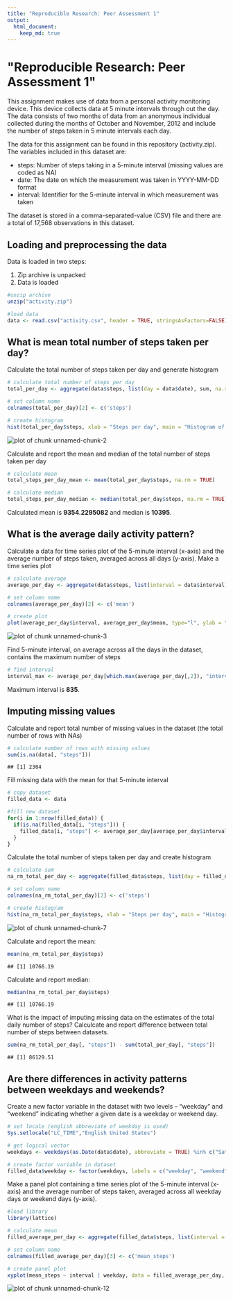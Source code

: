 ```yaml
---
title: "Reproducible Research: Peer Assessment 1"
output: 
  html_document:
    keep_md: true
---
```


"Reproducible Research: Peer Assessment 1"
==================================================================

This assignment makes use of data from a personal activity monitoring device. This device collects data at 5 minute intervals through out the day. The data consists of two months of data from an anonymous individual collected during the months of October and November, 2012 and include the number of steps taken in 5 minute intervals each day.

The data for this assignment can be found in this repository (activity.zip). The variables included in this dataset are:  
 - steps: Number of steps taking in a 5-minute interval (missing values are coded as NA)  
 - date: The date on which the measurement was taken in YYYY-MM-DD format  
 - interval: Identifier for the 5-minute interval in which measurement was taken

The dataset is stored in a comma-separated-value (CSV) file and there are a total of 17,568 observations in this dataset.

## Loading and preprocessing the data

Data is loaded in two steps:  
1. Zip archive is unpacked  
2. Data is loaded


```r
#unzip archive
unzip("activity.zip")

#load data
data <- read.csv("activity.csv", header = TRUE, stringsAsFactors=FALSE)
```

## What is mean total number of steps taken per day?

Calculate the total number of steps taken per day and generate histogram


```r
# calculate total number of steps per day
total_per_day <- aggregate(data$steps, list(day = data$date), sum, na.rm = TRUE)

# set column name
colnames(total_per_day)[2] <- c('steps')

# create histogram
hist(total_per_day$steps, xlab = "Steps per day", main = "Histogram of the total number of steps taken each day")
```

![plot of chunk unnamed-chunk-2](figure/unnamed-chunk-2-1.png) 

Calculate and report the mean and median of the total number of steps taken per day


```r
# calculate mean
total_steps_per_day_mean <- mean(total_per_day$steps, na.rm = TRUE)

# calculate median
total_steps_per_day_median <- median(total_per_day$steps, na.rm = TRUE)
```

Calculated mean is **9354.2295082** and median is **10395**.

## What is the average daily activity pattern?

Calculate a data for time series plot of the 5-minute interval (x-axis) and the average number of steps taken, averaged across all days (y-axis). Make a time series plot


```r
# calculate average
average_per_day <- aggregate(data$steps, list(interval = data$interval), mean, na.rm = TRUE)

# set column name
colnames(average_per_day)[2] <- c('mean')

# create plot
plot(average_per_day$interval, average_per_day$mean, type="l", ylab = "Average number of steps taken", xlab = " Identifier for the 5-minute interval")
```

![plot of chunk unnamed-chunk-3](figure/unnamed-chunk-3-1.png) 

Find 5-minute interval, on average across all the days in the dataset, contains the maximum number of steps


```r
# find interval
interval_max <- average_per_day[which.max(average_per_day[,2]), "interval"]
```

Maximum interval is **835**.

## Imputing missing values

Calculate and report total number of missing values in the dataset (the total number of rows with NAs)


```r
# calculate number of rows with missing values
sum(is.na(data[, "steps"]))
```

```
## [1] 2304
```

Fill missing data with the mean for that 5-minute interval


```r
# copy dataset
filled_data <- data

#fill new dataset
for(i in 1:nrow(filled_data)) {
  if(is.na(filled_data[i, "steps"])) {
    filled_data[i, "steps"] <- average_per_day[average_per_day$interval == filled_data[i, "interval"], "mean"]
  }
}
```

Calculate the total number of steps taken per day and create histogram


```r
# calculate sum
na_rm_total_per_day <- aggregate(filled_data$steps, list(day = filled_data$date), sum)

# set column name
colnames(na_rm_total_per_day)[2] <- c('steps')

# create histogram
hist(na_rm_total_per_day$steps, xlab = "Steps per day", main = "Histogram of the total number of steps taken each day")
```

![plot of chunk unnamed-chunk-7](figure/unnamed-chunk-7-1.png) 

Calculate and report the mean:


```r
mean(na_rm_total_per_day$steps)
```

```
## [1] 10766.19
```

Calculate and report median:


```r
median(na_rm_total_per_day$steps)
```

```
## [1] 10766.19
```

What is the impact of imputing missing data on the estimates of the total daily number of steps? Calculcate and report difference between total number of steps between datasets.


```r
sum(na_rm_total_per_day[, "steps"]) - sum(total_per_day[, "steps"])
```

```
## [1] 86129.51
```

## Are there differences in activity patterns between weekdays and weekends?

Create a new factor variable in the dataset with two levels – “weekday” and “weekend” indicating whether a given date is a weekday or weekend day.


```r
# set locale (english abbreviate of weekday is used)
Sys.setlocale("LC_TIME","English United States")

# get logical vector
weekdays <- weekdays(as.Date(data$date), abbreviate = TRUE) %in% c("Sat", "Sun")

# create factor variable in dataset
filled_data$weekday <- factor(weekdays, labels = c("weekday", "weekend"))
```

Make a panel plot containing a time series plot of the 5-minute interval (x-axis) and the average number of steps taken, averaged across all weekday days or weekend days (y-axis).


```r
#load library
library(lattice)

# calculate mean
filled_average_per_day <- aggregate(filled_data$steps, list(interval = filled_data$interval, weekday = filled_data$weekday), mean)

# set column name
colnames(filled_average_per_day)[3] <- c('mean_steps')

# create panel plot
xyplot(mean_steps ~ interval | weekday, data = filled_average_per_day, type="l", layout = c(1, 2), ylab = "Number of steps", xlab = "Interval")
```

![plot of chunk unnamed-chunk-12](figure/unnamed-chunk-12-1.png) 
